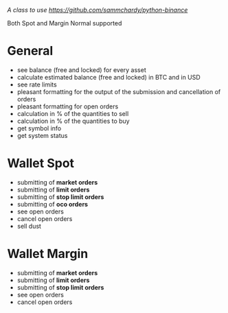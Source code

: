 *A class to use https://github.com/sammchardy/python-binance*

Both Spot and Margin Normal supported

# General
- see balance (free and locked) for every asset
- calculate estimated balance (free and locked) in BTC and in USD 
- see rate limits
- pleasant formatting for the output of the submission and cancellation of orders
- pleasant formatting for open orders
- calculation in % of the quantities to sell
- calculation in % of the quantities to buy
- get symbol info
- get system status

# Wallet Spot
- submitting of **market orders** 
- submitting of **limit orders**
- submitting of **stop limit orders**
- submitting of **oco orders**
- see open orders
- cancel open orders
- sell dust

# Wallet Margin
- submitting of **market orders** 
- submitting of **limit orders**
- submitting of **stop limit orders**
- see open orders
- cancel open orders
